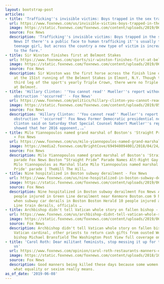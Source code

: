 ```yaml
---
layout: bootstrap-post
articles:
- title: 'Trafficking''s invisible victims: Boys trapped in the sex trade - Fox News'
  url: https://www.foxnews.com/us/invisible-victims-boys-trapped-in-the-sex-trade
  image: https://static.foxnews.com/foxnews.com/content/uploads/2019/06/boys-home-4.jpg
  source: Fox News
  description: 'Trafficking''s invisible victims: Boys trapped in the sex trade Fox
    News If there''s a public face to human trafficking it''s usually that of a young
    teenage girl, but across the country a new type of victim is increasingly coming
    to the fore.'
- title: Sir Winston finishes first at Belmont Stakes
  url: https://www.foxnews.com/sports/sir-winston-finishes-first-at-belmont-stakes
  image: https://static.foxnews.com/foxnews.com/content/uploads/2019/06/belmont.jpg
  source: Fox News
  description: Sir Winston was the first horse across the finish line on Saturday
    at the 151st running of the Belmont Stakes in Elmont, N.Y. Though this was the
    third leg of the sport's yearly Triple Crown, there were no Triple Crown contenders
    at Belmont.
- title: 'Hillary Clinton: ''You cannot read'' Mueller''s report without concluding
    obstruction ''occurred'' - Fox News'
  url: https://www.foxnews.com/politics/hillary-clinton-you-cannot-read-muellers-report-without-concluding-obstruction-occurred
  image: https://static.foxnews.com/foxnews.com/content/uploads/2019/05/AP19149787793691.jpg
  source: Fox News
  description: 'Hillary Clinton: ''You cannot read'' Mueller''s report without concluding
    obstruction ''occurred'' Fox News Former Democratic presidential nominee Hillary
    Clinton said on Saturday that Special Counsel Robert Mueller''s report clearly
    showed that her 2016 opponent,.…'
- title: Milo Yiannopoulos named grand marshal of Boston's 'Straight Pride' parade
    - Fox News
  url: https://www.foxnews.com/us/milo-yiannopoulos-named-grand-marshal-of-bostons-straight-pride-parade
  image: https://media2.foxnews.com/BrightCove/694940094001/2018/04/24/694940094001_5775444475001_5775441765001-vs.jpg
  source: Fox News
  description: Milo Yiannopoulos named grand marshal of Boston's 'Straight Pride'
    parade Fox News Boston “Straight Pride” Parade Names Alt-Right Gay Provocateur
    Milo Yiannopoulos as Marshal Slate Milo Yiannopoulos named marshal for 'Straight
    Pride' parade | TheHill The Hill…
- title: Nine hospitalized in Boston subway derailment - Fox News
  url: https://www.foxnews.com/us/nine-hospitalized-in-boston-subway-derailment
  image: https://static.foxnews.com/foxnews.com/content/uploads/2019/06/db9a59be-trains.jpg
  source: Fox News
  description: Nine hospitalized in Boston subway derailment Fox News At least 10
    people injured in Green Line derailment near Kenmore Boston.com 9 hospitalized
    when subway car derails in Boston Boston Herald 10 people injured after MBTA Green
    Line train derails, officials …
- title: Archbishop didn't tell Vatican whole story on fallen bishop - Fox News
  url: https://www.foxnews.com/us/archbishop-didnt-tell-vatican-whole-story-on-fallen-bishop
  image: https://static.foxnews.com/foxnews.com/content/uploads/2019/06/ContentBroker_contentid-b83699b8023d4c6694ff8c806cdf2599.png
  source: Fox News
  description: Archbishop didn't tell Vatican whole story on fallen bishop Fox News
    Vatican cardinal, other priests to return cash gifts from ousted West Virginia
    bishop Michael Bransfield The Washington Post View full coverage on Google News
- title: 'Carol Roth: Dear militant feminists, stop messing it up for the rest of
    us'
  url: https://www.foxnews.com/opinion/carol-roth-restaurants-manners-etiquette-equality-feminists
  image: https://static.foxnews.com/foxnews.com/content/uploads/2018/10/WineGlassHoldingIstock.jpg
  source: Fox News
  description: Good manners being killed these days because some women don’t understand
    what equality or sexism really means.
as_of_date: '2019-06-08'
---
```


